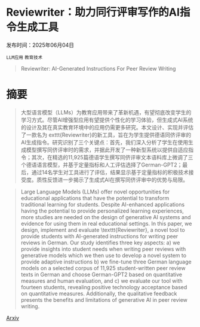 # Reviewriter：助力同行评审写作的AI指令生成工具

发布时间：2025年06月04日

`LLM应用` `教育技术`

> Reviewriter: AI-Generated Instructions For Peer Review Writing

# 摘要

> 大型语言模型（LLMs）为教育应用带来了革新机遇，有望彻底改变学生的学习方式。尽管AI增强型应用有望提供个性化的学习体验，但生成式AI系统的设计及其在真实教育环境中的应用仍需更多研究。本文设计、实现并评估了一款名为	exttt{Reviewriter}的新工具，旨在为学生提供德语同侪评审的AI生成指令。研究识别了三个关键点：首先，我们深入分析了学生在使用生成模型撰写同侪评审时的需求，并据此开发了一种新型系统以提供自适应指令；其次，在精选的11,925篇德语学生撰写同侪评审文本语料库上微调了三个德语语言模型，并基于定量指标和人工评估选择了German-GPT2；最后，通过14名学生对工具进行了评估，结果显示基于定量指标的积极技术接受度。质性反馈进一步揭示了生成式AI在撰写同侪评审中的优势与局限。

> Large Language Models (LLMs) offer novel opportunities for educational applications that have the potential to transform traditional learning for students. Despite AI-enhanced applications having the potential to provide personalized learning experiences, more studies are needed on the design of generative AI systems and evidence for using them in real educational settings. In this paper, we design, implement and evaluate \texttt{Reviewriter}, a novel tool to provide students with AI-generated instructions for writing peer reviews in German. Our study identifies three key aspects: a) we provide insights into student needs when writing peer reviews with generative models which we then use to develop a novel system to provide adaptive instructions b) we fine-tune three German language models on a selected corpus of 11,925 student-written peer review texts in German and choose German-GPT2 based on quantitative measures and human evaluation, and c) we evaluate our tool with fourteen students, revealing positive technology acceptance based on quantitative measures. Additionally, the qualitative feedback presents the benefits and limitations of generative AI in peer review writing.

[Arxiv](https://arxiv.org/abs/2506.04423)
